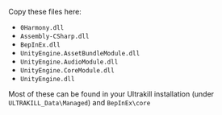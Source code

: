 Copy these files here:

- `0Harmony.dll`
- `Assembly-CSharp.dll`
- `BepInEx.dll`
- `UnityEngine.AssetBundleModule.dll`
- `UnityEngine.AudioModule.dll`
- `UnityEngine.CoreModule.dll`
- `UnityEngine.dll`

Most of these can be found in your Ultrakill installation (under `ULTRAKILL_Data\Managed`) and `BepInEx\core`
